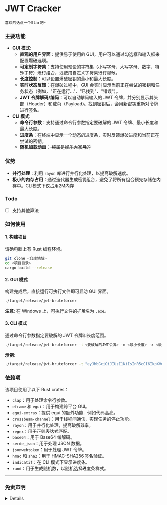 # JWT Cracker

`喜欢的话点一个Star吧~`

### 主要功能

* **GUI 模式**:
    * **直观的用户界面**：提供易于使用的 GUI，用户可以通过勾选框和输入框来配置爆破选项。
    * **可定制字符集**：支持使用预设的字符集（小写字母、大写字母、数字、特殊字符）进行组合，或使用自定义字符集进行爆破。
    * **长度控制**：可以设置爆破密钥的最小和最大长度。
    * **实时状态反馈**：在爆破过程中，GUI 会实时显示当前正在尝试的密钥和任务状态（例如，"正在运行..."、"已找到"、"错误"）。
    * **JWT 令牌解码/编码**：可以自动解码输入的 JWT 令牌，并分别显示其头部（Header）和载荷（Payload）。找到密钥后，会用新密钥重新对令牌进行签名。
* **CLI 模式**:
    * **命令行参数**：支持通过命令行参数指定要破解的 JWT 令牌、最小长度和最大长度。
    * **进度条**：在终端中显示一个动态的进度条，实时反馈爆破进度和当前正在尝试的密钥。
    * **随机加载动画**：<strike> 纯属是娱乐大家用的 </strike>

### 优势

* **并行处理**：利用 `rayon` 库进行并行化处理，以提高破解速度。
* **极小的内存占用**：通过迭代器生成密钥组合，避免了将所有组合预先存储在内存中。CLI模式下仅占用2M内存

### Todo

- [ ] 支持其他算法

### 如何使用

#### 1\. 构建项目

请确电脑上有 Rust 编程环境。

```sh
git clone <仓库地址>
cd <项目目录>
cargo build --release
```

#### 2\. GUI 模式

构建完成后，直接运行可执行文件即可启动 GUI 界面。

```sh
./target/release/jwt-bruteforcer
```

**注意**: 在 Windows 上，可执行文件的扩展名为 `.exe`。

#### 3\. CLI 模式

通过命令行参数指定要破解的 JWT 令牌和长度范围。

```sh
./target/release/jwt-bruteforcer -t <要破解的JWT令牌> -m <最小长度> -x <最大长度>
```

**示例**:

```sh
./target/release/jwt-bruteforcer -t "eyJhbGciOiJIUzI1NiIsInR5cCI6IkpXVCJ9.eyJzdWIiOiIxMjM0NTY3ODkwIiwibmFtZSI6IkpvaG4gRG9lIiwiaWF0IjoxNTE2MjM5MDIyfQ.SflKxwRJSMeKKF2QT4fwpMeJf36POk6yJV_adQssw5c" -m 1 -x 10
```

### 依赖项

该项目使用了以下 Rust crates：

* `clap`：用于处理命令行参数。
* `eframe` 和 `egui`：用于构建跨平台 GUI。
* `egui-extras`：提供 egui 的额外功能，例如代码高亮。
* `crossbeam-channel`：用于线程间通信，实现任务的停止功能。
* `rayon`：用于并行化处理，提高破解效率。
* `regex`：用于正则表达式匹配。
* `base64`：用于 Base64 编解码。
* `serde_json`：用于处理 JSON 数据。
* `jsonwebtoken`：用于处理 JWT 令牌。
* `hmac` 和 `sha2`：用于 HMAC-SHA256 签名验证。
* `indicatif`：在 CLI 模式下显示进度条。
* `rand`：用于生成随机数，以随机选择进度条样式。

---

### 免责声明

<details>
此软件的开发和发布仅用于教育和研究目的。其旨在帮助安全专业人员和开发人员理解 JWT（JSON Web Tokens）的工作原理和潜在的安全漏洞，以便更好地保护他们的应用程序。

**用户责任**

您理解并同意，使用本软件的风险由您自行承担。您有责任确保您的所有行为都符合适用的法律法规。本软件不得用于任何非法或未经授权的活动，包括但不限于未经授权地访问、修改或破坏任何系统、数据或网络。

**无担保**

本软件按“原样”提供，不附带任何形式的明示或暗示保证，包括但不限于适销性、特定用途适用性或非侵权性的保证。开发者不保证本软件的功能将满足您的要求，或者其运行将不间断、无错误或无病毒。

**责任限制**

在任何情况下，开发者均不对因使用或无法使用本软件而引起的任何直接、间接、附带、特殊、惩罚性或后果性损害（包括但不限于利润损失、数据丢失或业务中断）承担责任，即使开发者已被告知此类损害的可能性。

通过使用本软件，您即表示已阅读并理解本免责声明的所有条款，并同意遵守。如果您不同意这些条款，请勿使用本软件。
</details>
